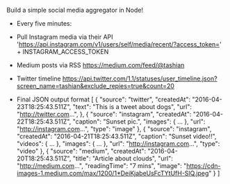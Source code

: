 Build a simple social media aggregator in Node!

- Every five minutes:

- Pull Instagram media via their API
'https://api.instagram.com/v1/users/self/media/recent/?access_token=' + INSTAGRAM_ACCESS_TOKEN

- Medium posts via RSS
https://medium.com/feed/@tashian

- Twitter timeline
https://api.twitter.com/1.1/statuses/user_timeline.json?screen_name=tashian&exclude_repies=true&count=20

- Final JSON output format
[
  {
    "source": "twitter",
    "createdAt": "2016-04-23T18:25:43.511Z",
    "text": "This is a tweet about dogs",
    "url": "http://twitter.com...",
  },
  {
    "source": "instagram",
    "createdAt": "2016-04-22T18:25:43.511Z",
    "caption": "Sunset pic.",
    "images": { ... },
    "url": "http://instagram.com...",
    "type": "image"
  },
  {
    "source": "instagram",
    "createdAt": "2016-04-21T18:25:43.511Z",
    "caption": "Sunset video!!",
    "videos": { ... },
    "images": { ... },
    "url": "http://instagram.com...",
    "type": "video"
  },
  {
    "source": "medium",
    "createdAt": "2016-04-20T18:25:43.511Z",
    "title": "Article about clouds",
    "url": "http://medium.com...",
    "readingTime": "7 mins",
    "image": "https://cdn-images-1.medium.com/max/1200/1*DeiKjabeUsFcTYtUfH-SlQ.jpeg"
  }
]
